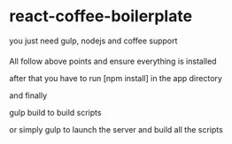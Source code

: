 # react-coffee-boilerplate
you just need gulp, nodejs and coffee support


####
All follow above points and ensure everything is installed

after that you have to run [npm install] in the app directory

and finally

gulp build to build scripts

or simply gulp to launch the server and build all the scripts
